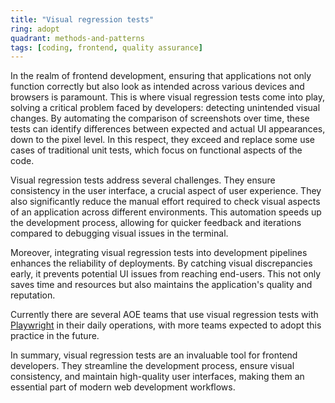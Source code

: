 ```yaml
---
title: "Visual regression tests"
ring: adopt
quadrant: methods-and-patterns
tags: [coding, frontend, quality assurance]
---
```


In the realm of frontend development, ensuring that applications not only function correctly but also look as intended across various devices and browsers is paramount. This is where visual regression tests come into play, solving a critical problem faced by developers: detecting unintended visual changes. By automating the comparison of screenshots over time, these tests can identify differences between expected and actual UI appearances, down to the pixel level. In this respect, they exceed and replace some use cases of traditional unit tests, which focus on functional aspects of the code.

Visual regression tests address several challenges. They ensure consistency in the user interface, a crucial aspect of user experience. They also significantly reduce the manual effort required to check visual aspects of an application across different environments. This automation speeds up the development process, allowing for quicker feedback and iterations compared to debugging visual issues in the terminal.

Moreover, integrating visual regression tests into development pipelines enhances the reliability of deployments. By catching visual discrepancies early, it prevents potential UI issues from reaching end-users. This not only saves time and resources but also maintains the application's quality and reputation.

Currently there are several AOE teams that use visual regression tests with [Playwright](../tools/playwright.html) in their daily operations, with more teams expected to adopt this practice in the future.

In summary, visual regression tests are an invaluable tool for frontend developers. They streamline the development process, ensure visual consistency, and maintain high-quality user interfaces, making them an essential part of modern web development workflows.
